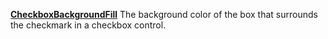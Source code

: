 [**CheckboxBackgroundFill**](properties.fill.md) The background color of the box that surrounds the checkmark in a checkbox control.
